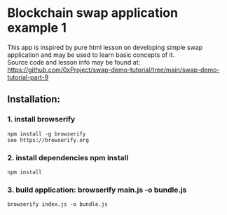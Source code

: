 # Blockchain swap application example 1

This app is inspired by pure html lesson on developing simple swap application and may be used to learn basic concepts of it.  
Source code and lesson info may be found at: https://github.com/0xProject/swap-demo-tutorial/tree/main/swap-demo-tutorial-part-9

## Installation:

### 1. install browserify

```
npm install -g browserify
see https://browserify.org
```

### 2. install dependencies npm install

```
npm install
```

### 3. build application: browserify main.js -o bundle.js

```
browserify index.js -o bundle.js
```
